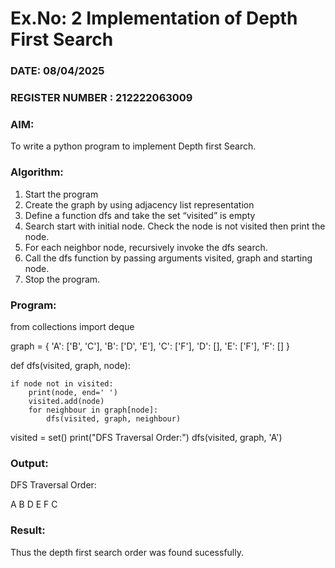 # Ex.No: 2  Implementation of Depth First Search
### DATE: 08/04/2025                                                                           
### REGISTER NUMBER : 212222063009
### AIM: 
To write a python program to implement Depth first Search. 
### Algorithm:
1. Start the program
2. Create the graph by using adjacency list representation
3. Define a function dfs and take the set “visited” is empty 
4. Search start with initial node. Check the node is not visited then print the node.
5. For each neighbor node, recursively invoke the dfs search.
6. Call the dfs function by passing arguments visited, graph and starting node.
7. Stop the program.
### Program:
from collections import deque

graph = {
    'A': ['B', 'C'],
    'B': ['D', 'E'],
    'C': ['F'],
    'D': [],
    'E': ['F'],
    'F': []
}

def dfs(visited, graph, node):

    if node not in visited:
        print(node, end=' ')
        visited.add(node)
        for neighbour in graph[node]:
            dfs(visited, graph, neighbour)

visited = set()
print("DFS Traversal Order:")
dfs(visited, graph, 'A')

### Output:
DFS Traversal Order:

A B D E F C

### Result:
Thus the depth first search order was found sucessfully.
